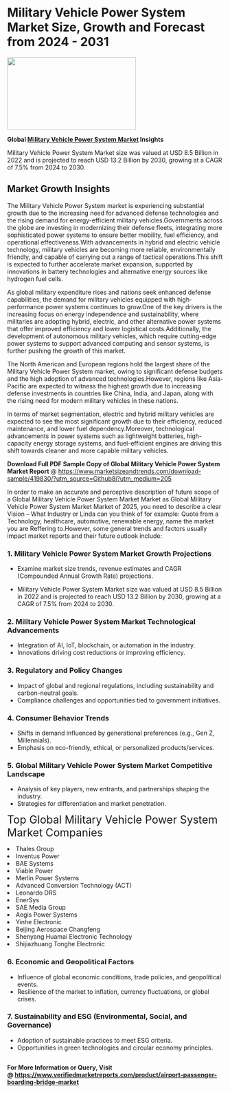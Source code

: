<H1>Military Vehicle Power System Market Size, Growth and Forecast from 2024 - 2031</H1><img class="aligncenter size-medium wp-image-584254" src="https://thirdeyenews.in/wp-content/uploads/2024/09/Global-Market-Research-300x168.jpeg" alt="" width="300" height="168" /><p><strong>Global&nbsp;<a href="https://www.marketsizeandtrends.com/download-sample/419830/?utm_source=Github8j?utm_medium=205">Military Vehicle Power System Market</a> Insights</strong></p><p>Military Vehicle Power System Market size was valued at USD 8.5 Billion in 2022 and is projected to reach USD 13.2 Billion by 2030, growing at a CAGR of 7.5% from 2024 to 2030.</p><p><h2>Market Growth Insights</h2> <p>The Military Vehicle Power System market is experiencing substantial growth due to the increasing need for advanced defense technologies and the rising demand for energy-efficient military vehicles.Governments across the globe are investing in modernizing their defense fleets, integrating more sophisticated power systems to ensure better mobility, fuel efficiency, and operational effectiveness.With advancements in hybrid and electric vehicle technology, military vehicles are becoming more reliable, environmentally friendly, and capable of carrying out a range of tactical operations.This shift is expected to further accelerate market expansion, supported by innovations in battery technologies and alternative energy sources like hydrogen fuel cells.</p> <p>As global military expenditure rises and nations seek enhanced defense capabilities, the demand for military vehicles equipped with high-performance power systems continues to grow.One of the key drivers is the increasing focus on energy independence and sustainability, where militaries are adopting hybrid, electric, and other alternative power systems that offer improved efficiency and lower logistical costs.Additionally, the development of autonomous military vehicles, which require cutting-edge power systems to support advanced computing and sensor systems, is further pushing the growth of this market.</p> <p>The North American and European regions hold the largest share of the Military Vehicle Power System market, owing to significant defense budgets and the high adoption of advanced technologies.However, regions like Asia-Pacific are expected to witness the highest growth due to increasing defense investments in countries like China, India, and Japan, along with the rising need for modern military vehicles in these nations.</p> <p>In terms of market segmentation, electric and hybrid military vehicles are expected to see the most significant growth due to their efficiency, reduced maintenance, and lower fuel dependency.Moreover, technological advancements in power systems such as lightweight batteries, high-capacity energy storage systems, and fuel-efficient engines are driving this shift towards cleaner and more capable military vehicles.</p> <p><span class=""><strong>Download Full PDF Sample Copy of Global Military Vehicle Power System Market Report</strong> @ <a href="https://www.marketsizeandtrends.com/download-sample/419830/?utm_source=Github8j?utm_medium=205" target="_blank">https://www.marketsizeandtrends.com/download-sample/419830/?utm_source=Github8j?utm_medium=205</a></span></p><p>In order to make an accurate and perceptive description of future scope of a Global&nbsp;Military Vehicle Power System Market Market as Global&nbsp;Military Vehicle Power System Market Market of 2025, you need to describe a clear Vision &ndash; What Industry or Linda can you think of for example: Quote from a Technology, healthcare, automotive, renewable energy, name the market you are Reffering to.However, some general trends and factors usually impact market reports and their future outlook include:</p><h3>1.&nbsp;<strong>Military Vehicle Power System Market Growth Projections</strong></h3><ul><li>Examine market size trends, revenue estimates and CAGR (Compounded Annual Growth Rate) projections.</li><li><p>Military Vehicle Power System Market size was valued at USD 8.5 Billion in 2022 and is projected to reach USD 13.2 Billion by 2030, growing at a CAGR of 7.5% from 2024 to 2030.</p></li></ul><h3>2.&nbsp;<strong>Military Vehicle Power System Market Technological Advancements</strong></h3><ul><li>Integration of AI, IoT, blockchain, or automation in the industry.</li><li>Innovations driving cost reductions or improving efficiency.</li></ul><h3>3.&nbsp;<strong>Regulatory and Policy Changes</strong></h3><ul><li>Impact of global and regional regulations, including sustainability and carbon-neutral goals.</li><li>Compliance challenges and opportunities tied to government initiatives.</li></ul><h3>4.&nbsp;<strong>Consumer Behavior Trends</strong></h3><ul><li>Shifts in demand influenced by generational preferences (e.g., Gen Z, Millennials).</li><li>Emphasis on eco-friendly, ethical, or personalized products/services.</li></ul><h3>5.&nbsp;<strong>Global Military Vehicle Power System Market Competitive Landscape</strong></h3><ul><li>Analysis of key players, new entrants, and partnerships shaping the industry.</li><li>Strategies for differentiation and market penetration.</li></ul><p data-pm-slice="1 1 []"><span style="color: inherit; font-family: inherit; font-size: 25px;">Top Global Military Vehicle Power System Market Companies</span></p><div class="" data-test-id=""><p><li>Thales Group</li><li> Inventus Power</li><li> BAE Systems</li><li> Viable Power</li><li> Merlin Power Systems</li><li> Advanced Conversion Technology (ACT)</li><li> Leonardo DRS</li><li> EnerSys</li><li> SAE Media Group</li><li> Aegis Power Systems</li><li> Yinhe Electronic</li><li> Beijing Aerospace Changfeng</li><li> Shenyang Huamai Electronic Technology</li><li> Shijiazhuang Tonghe Electronic</li></p></div><h3>6.&nbsp;<strong>Economic and Geopolitical Factors</strong></h3><ul><li>Influence of global economic conditions, trade policies, and geopolitical events.</li><li>Resilience of the market to inflation, currency fluctuations, or global crises.</li></ul><h3>7.&nbsp;<strong>Sustainability and ESG (Environmental, Social, and Governance)</strong></h3><ul><li>Adoption of sustainable practices to meet ESG criteria.</li><li>Opportunities in green technologies and circular economy principles.</li></ul><h2><strong style="font-size: 14px;">For More Information or Query, Visit @&nbsp;</strong><a style="background-color: #ffffff; font-size: 14px;" href="https://www.marketsizeandtrends.com/report/military-vehicle-power-system-market/" target="_blank">https://www.verifiedmarketreports.com/product/airport-passenger-boarding-bridge-market</a></h2>